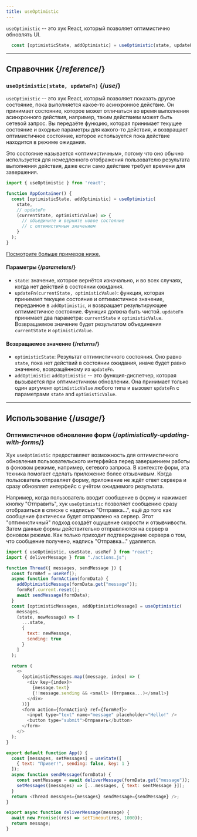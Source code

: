 ```yaml
---
title: useOptimistic
---
```


<Intro>

`useOptimistic` -- это хук React, который позволяет оптимистично обновлять UI.

```js
  const [optimisticState, addOptimistic] = useOptimistic(state, updateFn);
```

</Intro>

<InlineToc />

---

## Справочник {/*reference*/}

### `useOptimistic(state, updateFn)` {/*use*/}

`useOptimistic` -- это хук React, который позволяет показать другое состояние, пока выполняется какое-то асинхронное действие. Он принимает состояние, которое может отличаться во время выполнения асинхронного действия, например, таким действием может быть сетевой запрос. Вы передаёте функцию, которая принимает текущее состояние и входные параметры для какого-то действия, и возвращает оптимистичное состояние, которое используется пока действие находится в режиме ожидания.

Это состояние называется «оптимистичным», потому что оно обычно используется для немедленного отображения пользователю результата выполнения действия, даже если само действие требует времени для завершения.

```js
import { useOptimistic } from 'react';

function AppContainer() {
  const [optimisticState, addOptimistic] = useOptimistic(
    state,
    // updateFn
    (currentState, optimisticValue) => {
      // объедините и верните новое состояние
      // с оптимистичным значением
    }
  );
}
```

[Посмотрите больше примеров ниже.](#usage)

#### Параметры {/*parameters*/}

* `state`: значение, которое вернётся изначально, и во всех случаях, когда нет действий в состоянии ожидания.
* `updateFn(currentState, optimisticValue)`: функция, которая принимает текущее состояние и оптимистичное значение, переданное в `addOptimistic`, и возвращает результирующее оптимистичное состояние. Функция должна быть чистой. `updateFn` принимает два параметра: `currentState` и `optimisticValue`. Возвращаемое значение будет результатом объединения `currentState` и `optimisticValue`.


#### Возвращаемое значение {/*returns*/}

* `optimisticState`: Результат оптимистичного состояния. Оно равно `state`, пока нет действий в состоянии ожидания, иначе будет равно значению, возвращённому из `updateFn`.
* `addOptimistic`: `addOptimistic` -- это функция-диспетчер, которая вызывается при оптимистичном обновлении. Она принимает только один аргумент `optimisticValue` любого типа и вызовет `updateFn` с параметрами `state` and `optimisticValue`.

---

## Использование {/*usage*/}

### Оптимистичное обновление форм {/*optimistically-updating-with-forms*/}

Хук `useOptimistic` предоставляет возможность для оптимистичного обновления пользовательского интерфейса перед завершением работы в фоновом режиме, например, сетевого запроса. В контексте форм, эта техника помогает сделать приложение более отзывчивым. Когда пользователь отправляет форму, приложение не ждёт ответ сервера и сразу обновляет интерфейс с учётом ожидаемого результата.

Например, когда пользователь вводит сообщение в форму и нажимает кнопку "Отправить", хук `useOptimistic` позволяет сообщению сразу отобразиться в списке с надписью "Отправка...", ещё до того как сообщение фактически будет отправлено на сервер. Этот "оптимистичный" подход создаёт ощущение скорости и отзывчивости. Затем данные формы действительно отправляются на сервер в фоновом режиме. Как только приходит подтверждение сервера о том, что сообщение получено, надпись "Отправка..." удаляется.

<Sandpack>


```js src/App.js
import { useOptimistic, useState, useRef } from "react";
import { deliverMessage } from "./actions.js";

function Thread({ messages, sendMessage }) {
  const formRef = useRef();
  async function formAction(formData) {
    addOptimisticMessage(formData.get("message"));
    formRef.current.reset();
    await sendMessage(formData);
  }
  const [optimisticMessages, addOptimisticMessage] = useOptimistic(
    messages,
    (state, newMessage) => [
      ...state,
      {
        text: newMessage,
        sending: true
      }
    ]
  );

  return (
    <>
      {optimisticMessages.map((message, index) => (
        <div key={index}>
          {message.text}
          {!!message.sending && <small> (Отправка...)</small>}
        </div>
      ))}
      <form action={formAction} ref={formRef}>
        <input type="text" name="message" placeholder="Hello!" />
        <button type="submit">Отправить</button>
      </form>
    </>
  );
}

export default function App() {
  const [messages, setMessages] = useState([
    { text: "Привет!", sending: false, key: 1 }
  ]);
  async function sendMessage(formData) {
    const sentMessage = await deliverMessage(formData.get("message"));
    setMessages((messages) => [...messages, { text: sentMessage }]);
  }
  return <Thread messages={messages} sendMessage={sendMessage} />;
}
```

```js src/actions.js
export async function deliverMessage(message) {
  await new Promise((res) => setTimeout(res, 1000));
  return message;
}
```


</Sandpack>
